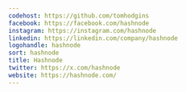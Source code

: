 ```yaml
---
codehost: https://github.com/tomhodgins
facebook: https://facebook.com/hashnode
instagram: https://instagram.com/hashnode
linkedin: https://linkedin.com/company/hashnode
logohandle: hashnode
sort: hashnode
title: Hashnode
twitter: https://x.com/hashnode
website: https://hashnode.com/
---
```

